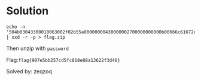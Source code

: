 # Solution

``` 
echo -n '504b03043300010063002f02b55a00000000430000002700000008000b00666c61672e74787401990700020041450300003d42ffd1b35f95031424f68b65c3f57669f14e8df0003fe240b3ac3364859e4c2dbc3c36f2d4acc403761385afe4e3f90fbd29d91b614ba2c6efde11b71bcc907a72ed504b01023f033300010063002f02b55a00000000430000002700000008002f000000000000002080b48100000000666c61672e7478740a00200000000000010018008213854307cadb01000000000000000000000000000000000199070002004145030000504b0506000000000100010065000000740000000000'   | xxd -r -p > flag.zip  
```

Then unzip with `password`  

Flag:`flag{907e5bb257cd5fc818e88a13622f3d46}`

Solved by: zeqzoq
